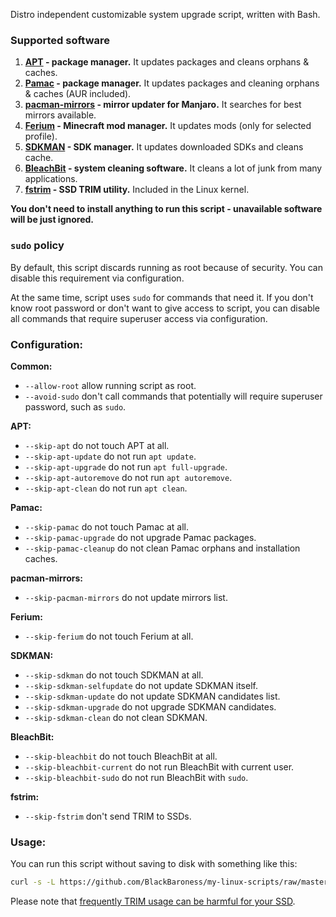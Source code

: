 Distro independent customizable system upgrade script, written with Bash.

### Supported software

1. **[APT](https://manpages.ubuntu.com/manpages/xenial/man8/apt.8.html) - package manager.** It updates packages and
   cleans orphans & caches.
2. **[Pamac](https://wiki.manjaro.org/index.php/Pamac) - package manager.** It updates packages and cleaning orphans &
   caches (AUR included).
3. **[pacman-mirrors](https://wiki.manjaro.org/index.php/Pacman-mirrors) - mirror updater for Manjaro.** It searches for
   best mirrors available.
4. **[Ferium](https://github.com/gorilla-devs/ferium) - Minecraft mod manager.** It updates mods (only for selected
   profile).
5. **[SDKMAN](https://sdkman.io/) - SDK manager.** It updates downloaded SDKs and cleans cache.
6. **[BleachBit](https://www.bleachbit.org/) - system cleaning software.** It cleans a lot of junk from many
   applications.
7. **[fstrim](https://man7.org/linux/man-pages/man8/fstrim.8.html) - SSD TRIM utility.** Included in the Linux kernel.

**You don't need to install anything to run this script - unavailable software will be just ignored.**

### `sudo` policy

By default, this script discards running as root because of security.
You can disable this requirement via configuration.

At the same time, script uses `sudo` for commands that need it. If you don't know root password or don't want to give
access to script, you can disable all commands that require superuser access via configuration.

### Configuration:

**Common:**

- `--allow-root` allow running script as root.
- `--avoid-sudo` don't call commands that potentially will require superuser password, such as `sudo`.

**APT:**

- `--skip-apt` do not touch APT at all.
- `--skip-apt-update` do not run `apt update`.
- `--skip-apt-upgrade` do not run `apt full-upgrade`.
- `--skip-apt-autoremove` do not run `apt autoremove`.
- `--skip-apt-clean` do not run `apt clean`.

**Pamac:**

- `--skip-pamac` do not touch Pamac at all.
- `--skip-pamac-upgrade` do not upgrade Pamac packages.
- `--skip-pamac-cleanup` do not clean Pamac orphans and installation caches.

**pacman-mirrors:**

- `--skip-pacman-mirrors` do not update mirrors list.

**Ferium:**

- `--skip-ferium` do not touch Ferium at all.

**SDKMAN:**

- `--skip-sdkman` do not touch SDKMAN at all.
- `--skip-sdkman-selfupdate` do not update SDKMAN itself.
- `--skip-sdkman-update` do not update SDKMAN candidates list.
- `--skip-sdkman-upgrade` do not upgrade SDKMAN candidates.
- `--skip-sdkman-clean` do not clean SDKMAN.

**BleachBit:**

- `--skip-bleachbit` do not touch BleachBit at all.
- `--skip-bleachbit-current` do not run BleachBit with current user.
- `--skip-bleachbit-sudo` do not run BleachBit with `sudo`.

**fstrim:**

- `--skip-fstrim` don't send TRIM to SSDs.

### Usage:

You can run this script without saving to disk with something like this:

```bash
curl -s -L https://github.com/BlackBaroness/my-linux-scripts/raw/master/full-upgrade/script.sh | bash -s -- --skip-fstrim
```

Please note
that [frequently TRIM usage can be harmful for your SSD](https://man7.org/linux/man-pages/man8/fstrim.8.html).
